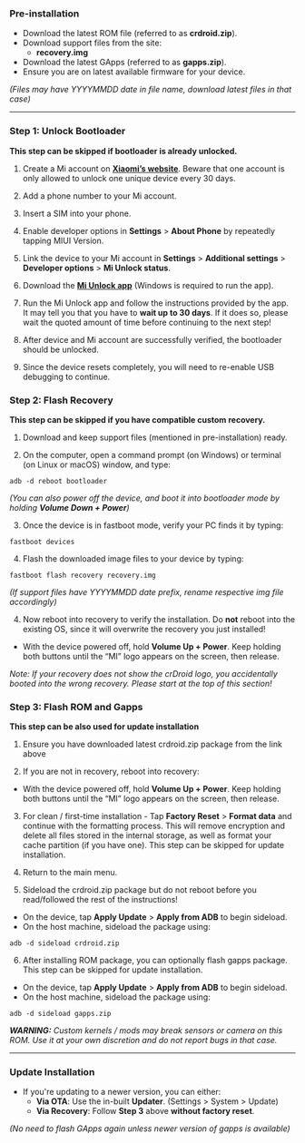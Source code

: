 ### Pre-installation
* Download the latest ROM file (referred to as **crdroid.zip**).
* Download support files from the site:
  - **recovery.img**
* Download the latest GApps (referred to as **gapps.zip**).
* Ensure you are on latest available firmware for your device.

*(Files may have YYYYMMDD date in file name, download latest files in that case)*

---

### Step 1: Unlock Bootloader
**This step can be skipped if bootloader is already unlocked.**


1. Create a Mi account on **[Xiaomi’s website](https://global.account.xiaomi.com/pass/register)**. Beware that one account is only allowed to unlock one unique device every 30 days.

2. Add a phone number to your Mi account.

3. Insert a SIM into your phone.

4. Enable developer options in **Settings** > **About Phone** by repeatedly tapping MIUI Version.

5. Link the device to your Mi account in **Settings** > **Additional settings** > **Developer options** > **Mi Unlock status**.

6. Download the **[Mi Unlock app](https://en.miui.com/unlock/download_en.html)** (Windows is required to run the app).

7. Run the Mi Unlock app and follow the instructions provided by the app. It may tell you that you have to **wait up to 30 days**. If it does so, please wait the quoted amount of time before continuing to the next step!

8. After device and Mi account are successfully verified, the bootloader should be unlocked.

9. Since the device resets completely, you will need to re-enable USB debugging to continue.

### Step 2: Flash Recovery 
**This step can be skipped if you have compatible custom recovery.**

1. Download and keep support files (mentioned in pre-installation) ready.

2. On the computer, open a command prompt (on Windows) or terminal (on Linux or macOS) window, and type:

```
adb -d reboot bootloader
```

*(You can also power off the device, and boot it into bootloader mode by holding **Volume Down + Power**)*

3. Once the device is in fastboot mode, verify your PC finds it by typing:

```
fastboot devices
```

4. Flash the downloaded image files to your device by typing:

```
fastboot flash recovery recovery.img
```

*(If support files have YYYYMMDD date prefix, rename respective img file accordingly)*

4. Now reboot into recovery to verify the installation. Do **not** reboot into the existing OS, since it will overwrite the recovery you just installed!
  - With the device powered off, hold **Volume Up + Power**. Keep holding both buttons until the “MI” logo appears on the screen, then release.

*Note: If your recovery does not show the crDroid logo, you accidentally booted into the wrong recovery. Please start at the top of this section!*

### Step 3: Flash ROM and Gapps
**This step can be also used for update installation**

1. Ensure you have downloaded latest crdroid.zip package from the link above

2. If you are not in recovery, reboot into recovery:
  - With the device powered off, hold **Volume Up + Power**. Keep holding both buttons until the “MI” logo appears on the screen, then release.

3. For clean / first-time installation - Tap **Factory Reset** > **Format data** and continue with the formatting process. This will remove encryption and delete all files stored in the internal storage, as well as format your cache partition (if you have one). This step can be skipped for update installation.

4. Return to the main menu.

5. Sideload the crdroid.zip package but do not reboot before you read/followed the rest of the instructions!
  - On the device, tap **Apply Update** > **Apply from ADB** to begin sideload.
  - On the host machine, sideload the package using:

```
adb -d sideload crdroid.zip
```

6. After installing ROM package, you can optionally flash gapps package. This step can be skipped for update installation.
  - On the device, tap **Apply Update** > **Apply from ADB** to begin sideload.
  - On the host machine, sideload the package using:

```
adb -d sideload gapps.zip
```

***WARNING:***
*Custom kernels / mods may break sensors or camera on this ROM. Use it at your own discretion and do not report bugs in that case.*

---

### Update Installation
* If you're updating to a newer version, you can either:
  - **Via OTA**: Use the in-built **Updater**. (Settings > System > Update)
  - **Via Recovery**: Follow **Step 3** above **without factory reset**.

*(No need to flash GApps again unless newer version of gapps is available)*

